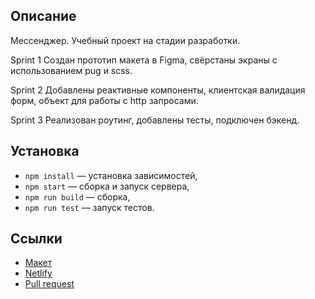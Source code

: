 ## Описание

Мессенджер. Учебный проект на стадии разработки.

Sprint 1 Создан прототип макета в Figma, свёрстаны экраны с использованием pug и scss.

Sprint 2 Добавлены реактивные компоненты, клиентская валидация форм, объект для работы с http запросами.

Sprint 3 Реализован роутинг, добавлены тесты, подключен бэкенд.

## Установка

- `npm install` — установка зависимостей,
- `npm start` — сборка и запуск сервера,
- `npm run build` — сборка,
- `npm run test` — запуск тестов.

## Ссылки

- [Макет](https://www.figma.com/file/9wrbNzsFrIJsHTGbd6tHj4/Messenger)
- [Netlify](https://keen-tesla-b0a4e3.netlify.app/)
- [Pull request](https://github.com/serj-z/middle.messenger.praktikum.yandex/pull/4)
